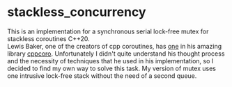 # stackless_concurrency

This is an implementation for a synchronous serial lock-free mutex for stackless coroutines C++20. <br>
Lewis Baker, one of the creators of cpp coroutines, has [one](https://github.com/lewissbaker/cppcoro/blob/master/include/cppcoro/async_mutex.hpp) in his amazing library [cppcoro](https://github.com/lewissbaker/cppcoro). Unfortunately I didn't quite understand his thought process and the necessity of techniques that he used in his implementation, so I decided to find my own way to solve this task. My version of mutex uses one intrusive lock-free stack without the need of a second queue.<br>
